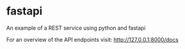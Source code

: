 # fastapi
An example of a REST service using python and fastapi 

For an overview of the API endpoints visit:
http://127.0.0.1:8000/docs
